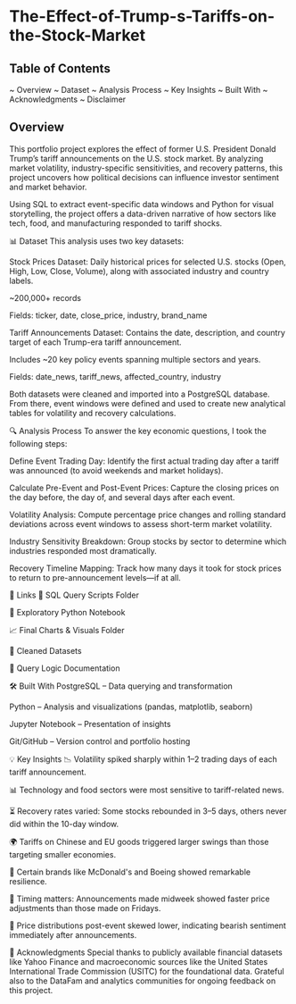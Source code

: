 # The-Effect-of-Trump-s-Tariffs-on-the-Stock-Market

## Table of Contents

~ Overview
~ Dataset
~ Analysis Process
~ Key Insights
~ Built With
~ Acknowledgments
~ Disclaimer


## Overview
This portfolio project explores the effect of former U.S. President Donald Trump’s tariff announcements on the U.S. stock market. By analyzing market volatility, industry-specific sensitivities, and recovery patterns, this project uncovers how political decisions can influence investor sentiment and market behavior.

Using SQL to extract event-specific data windows and Python for visual storytelling, the project offers a data-driven narrative of how sectors like tech, food, and manufacturing responded to tariff shocks.

📊 Dataset
This analysis uses two key datasets:

Stock Prices Dataset:
Daily historical prices for selected U.S. stocks (Open, High, Low, Close, Volume), along with associated industry and country labels.

~200,000+ records

Fields: ticker, date, close_price, industry, brand_name

Tariff Announcements Dataset:
Contains the date, description, and country target of each Trump-era tariff announcement.

Includes ~20 key policy events spanning multiple sectors and years.

Fields: date_news, tariff_news, affected_country, industry

Both datasets were cleaned and imported into a PostgreSQL database. From there, event windows were defined and used to create new analytical tables for volatility and recovery calculations.

🔍 Analysis Process
To answer the key economic questions, I took the following steps:

Define Event Trading Day:
Identify the first actual trading day after a tariff was announced (to avoid weekends and market holidays).

Calculate Pre-Event and Post-Event Prices:
Capture the closing prices on the day before, the day of, and several days after each event.

Volatility Analysis:
Compute percentage price changes and rolling standard deviations across event windows to assess short-term market volatility.

Industry Sensitivity Breakdown:
Group stocks by sector to determine which industries responded most dramatically.

Recovery Timeline Mapping:
Track how many days it took for stock prices to return to pre-announcement levels—if at all.

🔗 Links
📌 SQL Query Scripts Folder

📒 Exploratory Python Notebook

📈 Final Charts & Visuals Folder

📂 Cleaned Datasets

🧠 Query Logic Documentation

🛠 Built With
PostgreSQL – Data querying and transformation

Python – Analysis and visualizations (pandas, matplotlib, seaborn)

Jupyter Notebook – Presentation of insights

Git/GitHub – Version control and portfolio hosting

💡 Key Insights
📉 Volatility spiked sharply within 1–2 trading days of each tariff announcement.

📊 Technology and food sectors were most sensitive to tariff-related news.

⏳ Recovery rates varied: Some stocks rebounded in 3–5 days, others never did within the 10-day window.

🌍 Tariffs on Chinese and EU goods triggered larger swings than those targeting smaller economies.

🧾 Certain brands like McDonald's and Boeing showed remarkable resilience.

📅 Timing matters: Announcements made midweek showed faster price adjustments than those made on Fridays.

📐 Price distributions post-event skewed lower, indicating bearish sentiment immediately after announcements.

🙏 Acknowledgments
Special thanks to publicly available financial datasets like Yahoo Finance and macroeconomic sources like the United States International Trade Commission (USITC) for the foundational data. Grateful also to the DataFam and analytics communities for ongoing feedback on this project.
